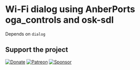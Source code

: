 # Wi-Fi dialog using AnberPorts oga_controls and osk-sdl

Depends on `dialog`

Support the project
---

[![Donate](https://github.com/krishenriksen/AnberPorts/raw/master/donate.png)](https://www.paypal.me/krishenriksendk)
[![Patreon](https://github.com/krishenriksen/AnberPorts/raw/master/patreon.png)](https://www.patreon.com/bePatron?u=54003740)
[![Sponsor](https://github.com/krishenriksen/AnberPorts/raw/master/sponsor.png)](https://github.com/sponsors/krishenriksen)
